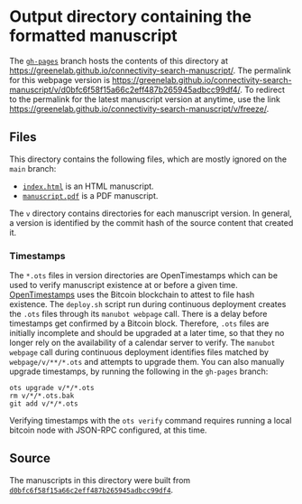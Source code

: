 # Output directory containing the formatted manuscript

The [`gh-pages`](https://github.com/greenelab/connectivity-search-manuscript/tree/gh-pages) branch hosts the contents of this directory at <https://greenelab.github.io/connectivity-search-manuscript/>.
The permalink for this webpage version is <https://greenelab.github.io/connectivity-search-manuscript/v/d0bfc6f58f15a66c2eff487b265945adbcc99df4/>.
To redirect to the permalink for the latest manuscript version at anytime, use the link <https://greenelab.github.io/connectivity-search-manuscript/v/freeze/>.

## Files

This directory contains the following files, which are mostly ignored on the `main` branch:

+ [`index.html`](index.html) is an HTML manuscript.
+ [`manuscript.pdf`](manuscript.pdf) is a PDF manuscript.

The `v` directory contains directories for each manuscript version.
In general, a version is identified by the commit hash of the source content that created it.

### Timestamps

The `*.ots` files in version directories are OpenTimestamps which can be used to verify manuscript existence at or before a given time.
[OpenTimestamps](https://opentimestamps.org/) uses the Bitcoin blockchain to attest to file hash existence.
The `deploy.sh` script run during continuous deployment creates the `.ots` files through its `manubot webpage` call.
There is a delay before timestamps get confirmed by a Bitcoin block.
Therefore, `.ots` files are initially incomplete and should be upgraded at a later time, so that they no longer rely on the availability of a calendar server to verify.
The `manubot webpage` call during continuous deployment identifies files matched by `webpage/v/**/*.ots` and attempts to upgrade them.
You can also manually upgrade timestamps, by running the following in the `gh-pages` branch:

```shell
ots upgrade v/*/*.ots
rm v/*/*.ots.bak
git add v/*/*.ots
```

Verifying timestamps with the `ots verify` command requires running a local bitcoin node with JSON-RPC configured, at this time.

## Source

The manuscripts in this directory were built from
[`d0bfc6f58f15a66c2eff487b265945adbcc99df4`](https://github.com/greenelab/connectivity-search-manuscript/commit/d0bfc6f58f15a66c2eff487b265945adbcc99df4).

